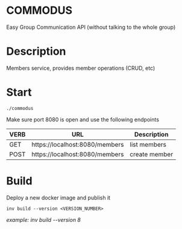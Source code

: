 # COMMODUS
Easy Group Communication API (without talking to the whole group)

# Description
Members service, provides member operations (CRUD, etc)

# Start
```
./commodus 
```
Make sure port 8080 is open and use the following endpoints

| VERB | URL | Description |
| ---- | --- | ----------- |
| GET | https://localhost:8080/members | list members |
| POST | https://localhost:8080/members | create member |


# Build
Deploy a new docker image and publish it

```
inv build --version <VERSION_NUMBER>
```
*example: inv build --version 8*

